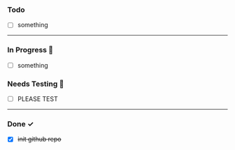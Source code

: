 ### Todo

- [ ] something

<hr>

### In Progress 🚧

- [ ] something

### Needs Testing 🧪

- [ ] PLEASE TEST
<hr>

### Done ✓

- [x] ~~init github repo~~
